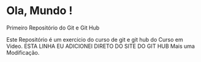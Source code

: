 # Ola, Mundo !
 Primeiro Repositório do Git e Git Hub

 Este Repositório é um exercicio do curso de git e git hub do Curso em Video.
 ESTA LINHA EU ADICIONEI DIRETO DO SITE DO GIT HUB 
 Mais uma Modificação.
